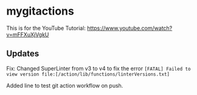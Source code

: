 # mygitactions

This is for the YouTube Tutorial: <https://www.youtube.com/watch?v=mFFXuXjVgkU>

## Updates
Fix: Changed SuperLinter from v3 to v4 to fix the error `[FATAL] Failed to view version file:[/action/lib/functions/linterVersions.txt]`

Added line to test git action workflow on push.
